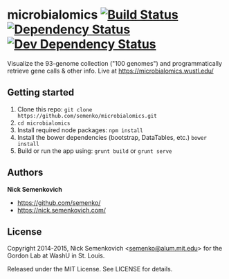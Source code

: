 microbialomics [![Build Status](https://travis-ci.org/semenko/microbialomics.svg?branch=master)](https://travis-ci.org/semenko/microbialomics) [![Dependency Status](https://gemnasium.com/semenko/microbialomics.png)](https://gemnasium.com/semenko/microbialomics) [![Dev Dependency Status](https://david-dm.org/semenko/microbialomics/dev-status.svg?theme=shields.io)](https://david-dm.org/semenko/microbialomics#info=devDependencies)
==============

Visualize the 93-genome collection ("100 genomes") and programmatically retrieve gene calls &amp; other info. Live at https://microbialomics.wustl.edu/


## Getting started
1. Clone this repo: `git clone https://github.com/semenko/microbialomics.git`
2. `cd microbialomics`
3. Install required node packages: `npm install`
4. Install the bower dependencies (bootstrap, DataTables, etc.) `bower install`
5. Build or run the app using: `grunt build` or `grunt serve`


## Authors
**Nick Semenkovich**

+ https://github.com/semenko/
+ https://nick.semenkovich.com/

## License
Copyright 2014-2015, Nick Semenkovich \<semenko@alum.mit.edu\> for the Gordon Lab at WashU in St. Louis.

Released under the MIT License. See LICENSE for details.
